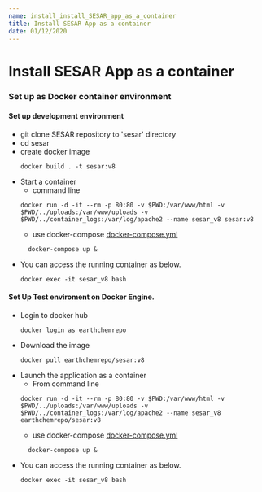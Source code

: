 ```yaml
---
name: install_install_SESAR_app_as_a_container
title: Install SESAR App as a container
date: 01/12/2020
---
```


# Install SESAR App as a container
### Set up as Docker container environment

#### Set up development environment
  * git clone SESAR repository to 'sesar' directory
  * cd sesar
  * create docker image
    ```
    docker build . -t sesar:v8
    ```
  * Start a container
    * command line
     ```
     docker run -d -it --rm -p 80:80 -v $PWD:/var/www/html -v $PWD/../uploads:/var/www/uploads -v $PWD/../container_logs:/var/log/apache2 --name sesar_v8 sesar:v8
     ```
     * use docker-compose [docker-compose.yml](https://github.com/iedadata/sesar/blob/development/docker-compose.yml)
     ```
       docker-compose up &
     ```
  * You can access the running container as below.
     ```
     docker exec -it sesar_v8 bash
     ```
#### Set Up Test enviroment on Docker Engine.
  * Login to docker hub
    ```
    docker login as earthchemrepo
    ```
  * Download the image
    ```
    docker pull earthchemrepo/sesar:v8
    ```
  * Launch the application as a container
    * From command line
    ```
    docker run -d -it --rm -p 80:80 -v $PWD:/var/www/html -v $PWD/../uploads:/var/www/uploads -v $PWD/../container_logs:/var/log/apache2 --name sesar_v8 earthchemrepo/sesar:v8
    ```
     * use docker-compose [docker-compose.yml](https://github.com/iedadata/sesar/blob/development/docker-compose.yml)
     ```
       docker-compose up &
     ```
  * You can access the running container as below.
     ```
     docker exec -it sesar_v8 bash
     ```
